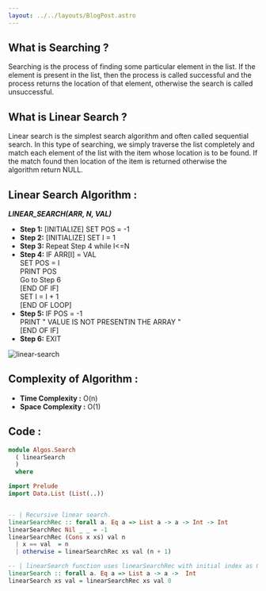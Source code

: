 ```yaml
---
layout: ../../layouts/BlogPost.astro
---
```

## **What is Searching ?**

Searching is the process of finding some particular element in the list. If the element is present in the list, then the process is called successful and the process returns the location of that element, otherwise the search is called unsuccessful.

## **What is Linear Search ?**

Linear search is the simplest search algorithm and often called sequential search. In this type of searching, we simply traverse the list completely and match each element of the list with the item whose location is to be found. If the match found then location of the item is returned otherwise the algorithm return NULL.

## **Linear Search Algorithm :**

***LINEAR_SEARCH(ARR, N, VAL)***

- **Step 1:** [INITIALIZE] SET POS = -1
- **Step 2:** [INITIALIZE] SET I = 1
- **Step 3:** Repeat Step 4 while I<=N
- **Step 4:** IF ARR[I] = VAL
  <br> SET POS = I
  <br> PRINT POS
  <br> Go to Step 6
  <br> [END OF IF]
  <br> SET I = I + 1
  <br> [END OF LOOP]
- **Step 5:** IF POS = -1
  <br> PRINT " VALUE IS NOT PRESENTIN THE ARRAY "
  <br> [END OF IF]
- **Step 6:** EXIT

![linear-search](./images/linear-search.png)

## **Complexity of Algorithm :**

- **Time Complexity :** O(n)
- **Space Complexity :** O(1)

## **Code :**

```purescript
module Algos.Search
  ( linearSearch
  )
  where

import Prelude
import Data.List (List(..))


-- | Recursive linear search.
linearSearchRec :: forall a. Eq a => List a -> a -> Int -> Int
linearSearchRec Nil _ _ = -1
linearSearchRec (Cons x xs) val n 
  | x == val  = n
  | otherwise = linearSearchRec xs val (n + 1)

-- | linearSearch function uses linearSearchRec with initial index as 0.
linearSearch :: forall a. Eq a => List a -> a ->  Int
linearSearch xs val = linearSearchRec xs val 0

```


